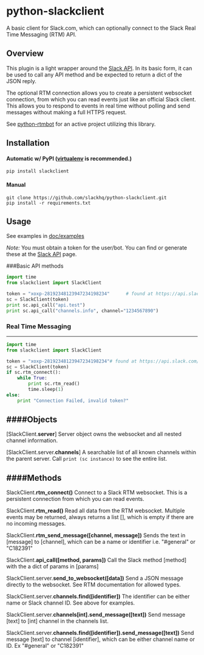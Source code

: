 python-slackclient
================
A basic client for Slack.com, which can optionally connect to the Slack Real Time Messaging (RTM) API.

Overview
---------
This plugin is a light wrapper around the [Slack API](https://api.slack.com/). In its basic form, it can be used to call any API method and be expected to return a dict of the JSON reply.

The optional RTM connection allows you to create a persistent websocket connection, from which you can read events just like an official Slack client. This allows you to respond to events in real time without polling and send messages without making a full HTTPS request.

See [python-rtmbot](https://github.com/slackhq/python-rtmbot/) for an active project utilizing this library.

Installation
----------

#### Automatic w/ PyPI ([virtualenv](http://virtualenv.readthedocs.org/en/latest/) is recommended.)

    pip install slackclient

#### Manual

    git clone https://github.com/slackhq/python-slackclient.git
    pip install -r requirements.txt

Usage
-----
See examples in [doc/examples](doc/examples/)

_Note:_ You must obtain a token for the user/bot. You can find or generate these at the [Slack API](https://api.slack.com/web) page.

###Basic API methods

```python
import time
from slackclient import SlackClient

token = "xoxp-28192348123947234198234"      # found at https://api.slack.com/web#authentication
sc = SlackClient(token)
print sc.api_call("api.test")
print sc.api_call("channels.info", channel="1234567890")
```

### Real Time Messaging
---------
```python
import time
from slackclient import SlackClient

token = "xoxp-28192348123947234198234"# found at https://api.slack.com/web#authentication
sc = SlackClient(token)
if sc.rtm_connect():
    while True:
        print sc.rtm_read()
        time.sleep(1)
else:
    print "Connection Failed, invalid token?"
```

####Objects
-----------

[SlackClient.**server**]
Server object owns the websocket and all nested channel information.

[SlackClient.server.**channels**]
A searchable list of all known channels within the parent server. Call `print (sc instance)` to see the entire list.

####Methods
-----------

SlackClient.**rtm_connect()**
Connect to a Slack RTM websocket. This is a persistent connection from which you can read events.

SlackClient.**rtm_read()**
Read all data from the RTM websocket. Multiple events may be returned, always returns a list [], which is empty if there are no incoming messages.

SlackClient.**rtm_send_message([channel, message])**
Sends the text in [message] to [channel], which can be a name or identifier i.e. "#general" or "C182391"

SlackClient.**api_call([method, params])**
Call the Slack method [method] with the a dict of params in [params]

SlackClient.server.**send_to_websocket([data])**
Send a JSON message directly to the websocket. See RTM documentation for allowed types.

SlackClient.server.**channels.find([identifier])**
The identifier can be either name or Slack channel ID. See above for examples.

SlackClient.server.**channels[int].send_message([text])**
Send message [text] to [int] channel in the channels list.

SlackClient.server.**channels.find([identifier]).send_message([text])**
Send message [text] to channel [identifier], which can be either channel name or ID. Ex "#general" or "C182391"
